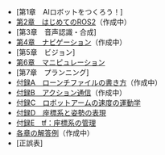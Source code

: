 - [第1章　AIロボットをつくろう！]
- [第2章　はじめてのROS2](https://github.com/AI-Robot-Book-Humble/chapter2)（作成中）
- [第3章　音声認識・合成]
- [第4章　ナビゲーション](https://github.com/AI-Robot-Book-Humble/chapter4)（作成中）
- [第5章　ビジョン]
- [第6章　マニピュレーション](https://github.com/AI-Robot-Book-Humble/chapter6)
- [第7章　プランニング]
- [付録A　ローンチファイルの書き方](https://github.com/AI-Robot-Book-Humble/appendixA)（作成中）
- [付録B　アクション通信](https://github.com/AI-Robot-Book-Humble/appendixB)（作成中）
- [付録C　ロボットアームの速度の運動学](https://github.com/AI-Robot-Book-Humble/appendixC)
- [付録D　座標系と姿勢の表現](https://github.com/AI-Robot-Book-Humble/appendixD)
- [付録E　tf：座標系の管理](https://github.com/AI-Robot-Book-Humble/appendixE)
- [各章の解答例](https://github.com/AI-Robot-Book-Humble/answers)（作成中）
- [正誤表]
